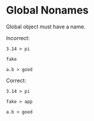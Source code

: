 # Global Nonames

Global object must have a name.

Incorrect:

```eo
3.14 > pi

fake

a.b > good
```

Correct:

```eo
3.14 > pi

fake > app

a.b > good
```
